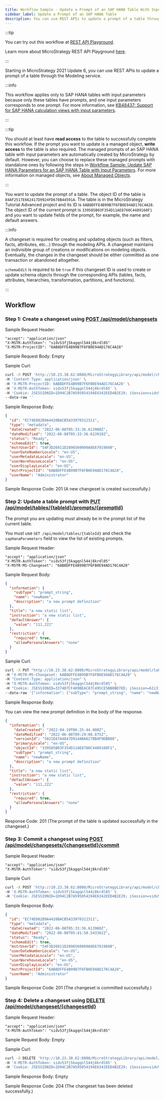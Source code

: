 ```yaml
---
title: Workflow Sample - Update a Prompt of an SAP HANA Table With Input Parameters
sidebar_label: Update a Prompt of an SAP HANA Table
description: You can use REST APIs to update a prompt of a table through the Modeling service.
---
```


:::tip

You can try out this workflow at [REST API Playground](https://www.postman.com/microstrategysdk/workspace/microstrategy-rest-api/folder/16131298-e3e4974a-dc93-4f79-9ea6-259a1693dc0d?ctx=documentation).

Learn more about MicroStrategy REST API Playground [here](/docs/getting-started/playground.md).

:::

Starting in MicroStrategy 2021 Update 6, you can use REST APIs to update a prompt of a table through the Modeling service.

:::info

This workflow applies only to SAP HANA tables with input parameters because only these tables have prompts, and one input parameters corresponds to one prompt. For more information, see [KB48437: Support for SAP HANA calculation views with input parameters](https://community.microstrategy.com/s/article/Support-for-SAP-HANA-calculation-views-with-input-parameters?language=en_US).

:::

:::tip

You should at least have **read access** to the table to successfully complete this workflow. If the prompt you want to update is a managed object, **write access** to the table is also required. The managed prompts of an SAP HANA table with input parameters are automatically created by MicroStrategy by default. However, you can choose to replace these managed prompts with standalone ones by following the steps in [Workflow Sample: Update SAP HANA Parameters for an SAP HANA Table with Input Parameters](./update-sap-hana-parameters.md). For more information on managed objects, see [About Managed Objects](https://www2.microstrategy.com/producthelp/2021/MDXCubeReporting/WebHelp/Lang_1033/Content/About_managed_objects.htm).

:::

You want to update the prompt of a table. The object ID of the table is `84AF2517E662417D9924FD678B44591A`. The table is in the MicroStrategy Tutorial Advanced project and its ID is `6AB8DFFE4B99B7F6FB0E94AD176C4A28`. The object ID of the current prompt is `339585B03F354D11AE8760C4489160F1` and you want to update fields of the prompt, for example, the name and default answers.

:::info

A changeset is required for creating and updating objects (such as filters, facts, attributes, etc...) through the modeling APIs. A changeset maintains an indivisible group of creations or modifications on modeling objects. Eventually, the changes in the changeset should be either committed as one transaction or abandoned altogether.

`schemaEdit` is required to be `true` if this changeset ID is used to create or update schema objects through the corresponding APIs (tables, facts, attributes, hierarchies, transformation, partitions, and functions).

:::

## Workflow

### Step 1: Create a changeset using [POST /api/model/changesets](https://demo.microstrategy.com/MicroStrategyLibrary/api-docs/index.html#/Changesets/ms-createChangeset)

Sample Request Header:

```http
"accept": "application/json"
"X-MSTR-AuthToken": "sidv53fj5kagqnl544j8krdl05"
"X-MSTR-ProjectID": "6AB8DFFE4B99B7F6FB0E94AD176C4A28"
```

Sample Request Body: Empty

Sample Curl:

```bash
curl -X POST 'http://10.23.38.62:8080/MicroStrategyLibrary/api/model/changesets?schemaEdit=true' \
-H 'Content-Type: application/json' \
-H 'X-MSTR-ProjectID: 6AB8DFFE4B99B7F6FB0E94AD176C4A28' \
-H 'X-MSTR-AuthToken: sidv53fj5kagqnl544j8krdl05' \
-H 'Cookie: JSESSIONID=1D94C2B7A595054194E6342EED4B2E29; iSession=sidv53fj5kagqnl544j8krdl05' \
--data-raw ''
```

Sample Response Body:

```json
{
  "id": "EC74E082B9A4428BACB5A33970312311",
  "type": "metadata",
  "dateCreated": "2022-06-08T05:33:36.613900Z",
  "dateModified": "2022-06-08T05:33:36.613918Z",
  "status": "Ready",
  "schemaEdit": true,
  "mstrUserId": "54F3D26011D2896560009A8E67019608",
  "userDateNumberLocale": "en-US",
  "userMetadataLocale": "en-US",
  "userWarehouseLocale": "en-US",
  "userDisplayLocale": "en-US",
  "mstrProjectId": "6AB8DFFE4B99B7F6FB0E94AD176C4A28",
  "userName": "Administrator"
}
```

Sample Response Code: 201 (A new changeset is created successfully.)

### Step 2: Update a table prompt with [PUT /api/model/tables/{tableId}/prompts/{promptId}](https://demo.microstrategy.com/MicroStrategyLibrary/api-docs/index.html#/Tables/ms-putTablePrompt)

The prompt you are updating must already be in the prompt list of the current table.

You must use `GET /api/model/tables/{tableId}` and check the `sapHanaParameters` field to view the list of existing prompts.

Sample Request Header:

```http
"accept": "application/json"
"X-MSTR-AuthToken": "sidv53fj5kagqnl544j8krdl05"
"X-MSTR-MS-Changeset": "6AB8DFFE4B99B7F6FB0E94AD176C4A28"
```

Sample Request Body:

```json
{
  "information": {
    "subType": "prompt_string",
    "name": "newName",
    "description": "a new prompt definition"
  },
  "title": "a new static list",
  "instruction": "a new static list",
  "defaultAnswer": {
    "value": "111,222"
  },
  "restriction": {
    "required": true,
    "allowPersonalAnswers": "none"
  }
}
```

Sample Curl:

```bash
curl -X PUT "http://10.23.38.62:8080/MicroStrategyLibrary/api/model/tables/84AF2517E662417D9924FD678B44591A/prompts/339585B03F354D11AE8760C4489160F1" \
-H "X-MSTR-MS-Changeset: 6AB8DFFE4B99B7F6FB0E94AD176C4A28" \
-H "Content-Type: application/json" \
-H "X-MSTR-AuthToken: sidv53fj5kagqnl544j8krdl05" \
-H "Cookie: JSESSIONID=3374D7CF489BEAC87C495CE5BB0BD7ED; iSession=62i31bvfoctesonlukpo8r83th" \
--data-raw '{"information": {"subType": "prompt_string", "name": "newName", "description": "a new prompt definition"}, "title": "a new static list", "instruction": "a new static list", "defaultAnswer": {"value": "111,222"}, "restriction": {"required": true, "allowPersonalAnswers": "none"}}'
```

Sample Response Body:

You can view the new prompt definition in the body of the response.

```json
{
  "information": {
    "dateCreated": "2022-04-19T06:25:44.000Z",
    "dateModified": "2022-06-08T09:29:08.875Z",
    "versionId": "5821E67A4847D914ABA627BB4F9DBB08",
    "primaryLocale": "en-US",
    "objectId": "339585B03F354D11AE8760C4489160F1",
    "subType": "prompt_string",
    "name": "newName",
    "description": "a new prompt definition"
  },
  "title": "a new static list",
  "instruction": "a new static list",
  "defaultAnswer": {
    "value": "111,222"
  },
  "restriction": {
    "required": true,
    "allowPersonalAnswers": "none"
  }
}
```

Response Code: 201 (The prompt of the table is updated successfully in the changeset.)

### Step 3: Commit a changeset using [POST /api/model/changesets/{changesetId}/commit](https://demo.microstrategy.com/MicroStrategyLibrary/api-docs/index.html#/Changesets/ms-commitChangeset)

Sample Request Header:

```http
"accept": "application/json"
"X-MSTR-AuthToken": "sidv53fj5kagqnl544j8krdl05"
```

Sample Curl:

```bash
curl -X POST 'http://10.23.38.62:8080/MicroStrategyLibrary/api/model/changesets/EC74E082B9A4428BACB5A33970312311/commit' \
-H 'X-MSTR-AuthToken: sidv53fj5kagqnl544j8krdl05' \
-H 'Cookie: JSESSIONID=1D94C2B7A595054194E6342EED4B2E29; iSession=sidv53fj5kagqnl544j8krdl05'
```

Sample Response Body:

```json
{
  "id": "EC74E082B9A4428BACB5A33970312311",
  "type": "metadata",
  "dateCreated": "2022-06-08T05:33:36.613900Z",
  "dateModified": "2022-06-08T05:41:58.543362Z",
  "status": "Ready",
  "schemaEdit": true,
  "mstrUserId": "54F3D26011D2896560009A8E67019608",
  "userDateNumberLocale": "en-US",
  "userMetadataLocale": "en-US",
  "userWarehouseLocale": "en-US",
  "userDisplayLocale": "en-US",
  "mstrProjectId": "6AB8DFFE4B99B7F6FB0E94AD176C4A28",
  "userName": "Administrator"
}
```

Sample Response Code: 201 (The changeset is committed successfully.)

### Step 4: Delete a changeset using [DELETE /api/model/changeset/{changesetId}](https://demo.microstrategy.com/MicroStrategyLibrary/api-docs/index.html#/Changesets/ms-deleteChangeset)

Sample Request Header:

```http
"accept": "application/json"
"X-MSTR-AuthToken": "sidv53fj5kagqnl544j8krdl05"
```

Sample Request Body: Empty

Sample Curl:

```bash
curl -X DELETE 'http://10.23.38.62:8080/MicroStrategyLibrary/api/model/changesets/EC74E082B9A4428BACB5A33970312311' \
-H 'X-MSTR-AuthToken: sidv53fj5kagqnl544j8krdl05' \
-H 'Cookie: JSESSIONID=1D94C2B7A595054194E6342EED4B2E29; iSession=sidv53fj5kagqnl544j8krdl05'
```

Sample Response Body: Empty

Sample Response Code: 204 (The changeset has been deleted successfully.)
